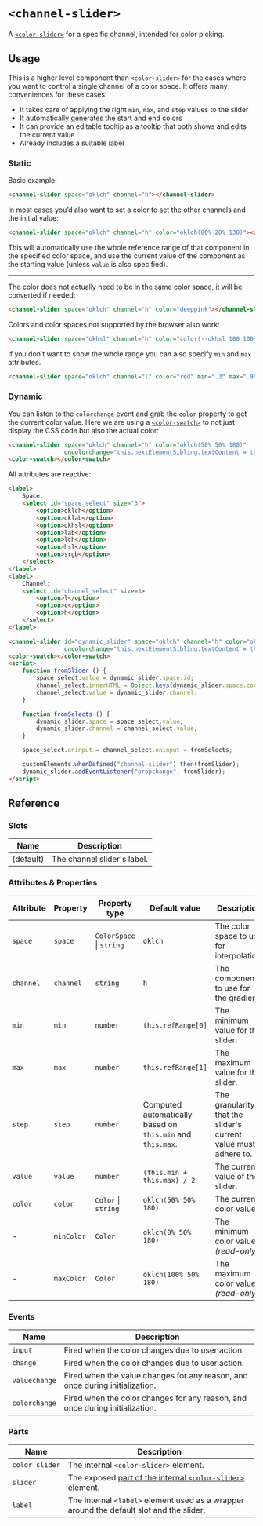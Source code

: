 # `<channel-slider>`

A [`<color-slider>`](../color-slider) for a specific channel, intended for color picking.

## Usage

This is a higher level component than `<color-slider>` for the cases where you want to control a single channel of a color space.
It offers many conveniences for these cases:
- It takes care of applying the right `min`, `max`, and `step` values to the slider
- It automatically generates the start and end colors
- It can provide an editable tooltip as a tooltip that both shows and edits the current value
- Already includes a suitable label

### Static

Basic example:

```html
<channel-slider space="oklch" channel="h"></channel-slider>
```

In most cases you’d also want to set a color to set the other channels and the initial value:

```html
<channel-slider space="oklch" channel="h" color="oklch(80% 20% 130)"></channel-slider>
```

This will automatically use the whole reference range of that component in the specified color space,
and use the current value of the component as the starting value (unless `value` is also specified).

---

The color does not actually need to be in the same color space, it will be converted if needed:

```html
<channel-slider space="oklch" channel="h" color="deeppink"></channel-slider>
```

Colors and color spaces not supported by the browser also work:

```html
<channel-slider space="okhsl" channel="h" color="color(--okhsl 180 100% 50%)"></channel-slider>
```


If you don’t want to show the whole range you can also specify `min` and `max` attributes.

```html
<channel-slider space="oklch" channel="l" color="red" min=".3" max=".95"></channel-slider>
```

### Dynamic

You can listen to the `colorchange` event and grab the `color` property to get the current color value.
Here we are using a [`<color-swatch>`](../color-swatch/) to not just display the CSS code but also the actual color:

```html
<channel-slider space="oklch" channel="h" color="oklch(50% 50% 180)"
				oncolorchange="this.nextElementSibling.textContent = this.color"></channel-slider>
<color-swatch></color-swatch>
```

All attributes are reactive:

```html
<label>
	Space:
	<select id="space_select" size="3">
		<option>oklch</option>
		<option>oklab</option>
		<option>okhsl</option>
		<option>lab</option>
		<option>lch</option>
		<option>hsl</option>
		<option>srgb</option>
	</select>
</label>
<label>
	Channel:
	<select id="channel_select" size=3>
		<option>l</option>
		<option>c</option>
		<option>h</option>
	</select>
</label>

<channel-slider id="dynamic_slider" space="oklch" channel="h" color="oklch(50% 50% 180)"
				oncolorchange="this.nextElementSibling.textContent = this.color"></channel-slider>
<color-swatch></color-swatch>
<script>
	function fromSlider () {
		space_select.value = dynamic_slider.space.id;
		channel_select.innerHTML = Object.keys(dynamic_slider.space.coords).map(c => `<option>${c}</option>`).join('\n');
		channel_select.value = dynamic_slider.channel;
	}

	function fromSelects () {
		dynamic_slider.space = space_select.value;
		dynamic_slider.channel = channel_select.value;
	}

	space_select.oninput = channel_select.oninput = fromSelects;

	customElements.whenDefined("channel-slider").then(fromSlider);
	dynamic_slider.addEventListener("propchange", fromSlider);
</script>
```


## Reference

### Slots

| Name | Description |
|------|-------------|
| (default) | The channel slider's label. |

### Attributes & Properties

| Attribute | Property | Property type | Default value | Description |
|-----------|----------|---------------|---------------|-------------|
| `space` | `space` | `ColorSpace` &#124; `string` | `oklch` | The color space to use for interpolation. |
| `channel` | `channel` | `string` | `h` | The component to use for the gradient. |
| `min` | `min` | `number` | `this.refRange[0]` | The minimum value for the slider. |
| `max` | `max` | `number` | `this.refRange[1]` | The maximum value for the slider. |
| `step` | `step` | `number` | Computed automatically based on `this.min` and `this.max`. | The granularity that the slider's current value must adhere to. |
| `value` | `value` | `number` | `(this.min + this.max) / 2` | The current value of the slider. |
| `color` | `color` | `Color` &#124; `string` | `oklch(50% 50% 180)` | The current color value. |
| - | `minColor` | `Color` | `oklch(0% 50% 180)` | The minimum color value _(read-only)_. |
| - | `maxColor` | `Color` | `oklch(100% 50% 180)` | The maximum color value _(read-only)_. |

### Events

| Name | Description |
|------|-------------|
| `input` | Fired when the color changes due to user action. |
| `change` | Fired when the color changes due to user action. |
| `valuechange` | Fired when the value changes for any reason, and once during initialization. |
| `colorchange` | Fired when the color changes for any reason, and once during initialization. |

### Parts

| Name | Description |
|------|-------------|
| `color_slider` | The internal `<color-slider>` element. |
| `slider` | The exposed [part of the internal `<color-slider>` element](../color-slider/#parts). |
| `label` | The internal `<label>` element used as a wrapper around the default slot and the slider. |